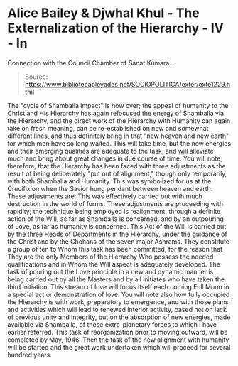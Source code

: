 # Alice Bailey & Djwhal Khul - The Externalization of the Hierarchy - IV - In
Connection with the Council Chamber of Sanat Kumara...

> Source: https://www.bibliotecapleyades.net/SOCIOPOLITICA/exter/exte1229.html

The "cycle of Shamballa impact" is now over; the appeal of humanity to the Christ and His Hierarchy has again refocused the energy of Shamballa via the Hierarchy, and the direct work of the Hierarchy with Humanity can again take on fresh meaning, can be re-established on new and somewhat different lines, and thus definitely bring in that "new heaven and new earth" for which men have so long waited. This will take time, but the new energies and their emerging qualities are adequate to the task, and will alleviate much and bring about great changes in due course of time. You will note, therefore, that the Hierarchy has been faced with three adjustments as the result of being deliberately "put out of alignment," though only temporarily, with both Shamballa and Humanity. This was symbolized for us at the Crucifixion when the Savior hung pendant between heaven and earth. These adjustments are:
This was effectively carried out with much destruction in the world of forms.
These adjustments are proceeding with rapidity; the technique being employed is realignment, through a definite action of the Will, as far as Shamballa is concerned, and by an outpouring of Love, as far as humanity is concerned. This Act of the Will is carried out by the three Heads of Departments in the Hierarchy, under the guidance of the Christ and by the Chohans of the seven major Ashrams. They constitute a group of ten to Whom this task has been committed, for the reason that They are the only Members of the Hierarchy Who possess the needed qualifications and in Whom the Will aspect is adequately developed. The task of pouring out the Love principle in a new and dynamic manner is being carried out by all the Masters and by all initiates who have taken the third initiation. This stream of love will focus itself each coming Full Moon in a special act or demonstration of love.
You will note also how fully occupied the Hierarchy is with work, preparatory to emergence, and with those plans and activities which will lead to renewed interior activity, based not on lack of previous unity and integrity, but on the absorption of new energies, made available via Shamballa, of these extra-planetary forces to which I have earlier referred. This task of reorganization prior to moving outward, will be completed by May, 1946. Then the task of the new alignment with humanity will be started and the great work undertaken which will proceed for several hundred years.
